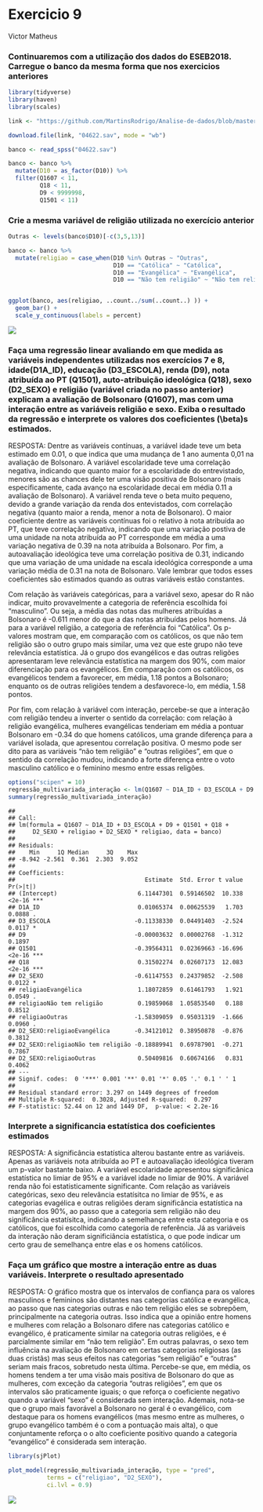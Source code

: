 Exercicio 9
================
Victor Matheus

### Continuaremos com a utilização dos dados do ESEB2018. Carregue o banco da mesma forma que nos exercicios anteriores

``` r
library(tidyverse)
library(haven)
library(scales)

link <- "https://github.com/MartinsRodrigo/Analise-de-dados/blob/master/04622.sav?raw=true"

download.file(link, "04622.sav", mode = "wb")

banco <- read_spss("04622.sav") 

banco <- banco %>%
  mutate(D10 = as_factor(D10)) %>%
  filter(Q1607 < 11, 
         Q18 < 11,
         D9 < 9999998,
         Q1501 < 11)
```

### Crie a mesma variável de religião utilizada no exercício anterior

``` r
Outras <- levels(banco$D10)[-c(3,5,13)]

banco <- banco %>%
  mutate(religiao = case_when(D10 %in% Outras ~ "Outras",
                              D10 == "Católica" ~ "Católica",
                              D10 == "Evangélica" ~ "Evangélica",
                              D10 == "Não tem religião" ~ "Não tem religião"))


ggplot(banco, aes(religiao, ..count../sum(..count..) )) +
  geom_bar() +
  scale_y_continuous(labels = percent)
```

![](exercicio_9_Victor_Santos_files/figure-gfm/unnamed-chunk-2-1.png)<!-- -->

### Faça uma regressão linear avaliando em que medida as variáveis independentes utilizadas nos exercícios 7 e 8, idade(D1A\_ID), educação (D3\_ESCOLA), renda (D9), nota atribuída ao PT (Q1501), auto-atribuição ideológica (Q18), sexo (D2\_SEXO) e religião (variável criada no passo anterior) explicam a avaliação de Bolsonaro (Q1607), mas com uma interação entre as variáveis religião e sexo. Exiba o resultado da regressão e interprete os valores dos coeficientes \(\beta\)s estimados.

RESPOSTA: Dentre as variáveis contínuas, a variável idade teve um beta
estimado em 0.01, o que indica que uma mudança de 1 ano aumenta 0,01 na
avaliação de Bolsonaro. A variável escolaridade teve uma correlação
negativa, indicando que quanto maior for a escolaridade do entrevistado,
menores são as chances dele ter uma visão positiva de Bolsonaro (mais
especificamente, cada avanço na escolaridade decai em média 0.11 a
avaliação de Bolsonaro). A variável renda teve o beta muito pequeno,
devido a grande variação da renda dos entevistados, com correlação
negativa (quanto maior a renda, menor a nota de Bolsonaro). O maior
coeficiente dentre as variáveis contínuas foi o relativo à nota
atribuída ao PT, que teve correlação negativa, indicando que uma
variação postiva de uma unidade na nota atribuída ao PT corresponde em
média a uma variação negativa de 0.39 na nota atribuída a Bolsonaro. Por
fim, a autoavaliação ideológica teve uma correlação positiva de 0.31,
indicando que uma variação de uma unidade na escala ideológica
corresponde a uma variação média de 0.31 na nota de Bolsonaro. Vale
lembrar que todos esses coeficientes são estimados quando as outras
variáveis estão constantes.

Com relação às variáveis categóricas, para a variável sexo, apesar do R
não indicar, muito provavelmente a categoria de referência escolhida foi
“masculino”. Ou seja, a média das notas das mulheres atribuídas a
Bolsonaro é -0.611 menor do que a das notas atribuídas pelos homens. Já
para a variável religião, a categoria de referência foi “Católica”. Os
p-valores mostram que, em comparação com os católicos, os que não tem
religião são o outro grupo mais similar, uma vez que este grupo não teve
relevância estatística. Já o grupo dos evangélicos e das outras religões
apresentaram leve relevância estatística na margem dos 90%, com maior
diferenciação para os evangélicos. Em comparação com os católicos, os
evangélicos tendem a favorecer, em média, 1.18 pontos a Bolsonaro;
enquanto os de outras religiões tendem a desfavorece-lo, em média, 1.58
pontos.

Por fim, com relação à variável com interação, percebe-se que a
interação com religião tendeu a inverter o sentido da correlação: com
relação à religião evangélica, mulheres evangélicas tenderiam em média a
pontuar Bolsonaro em -0.34 do que homens católicos, uma grande diferença
para a variável isolada, que apresentou correlação positiva. O mesmo
pode ser dito para as variáveis “não tem religião” e “outras religiões”,
em que o sentido da correlação mudou, indicando a forte diferença entre
o voto masculino católico e o feminino mesmo entre essas religões.

``` r
options("scipen" = 10)
regressão_multivariada_interação <- lm(Q1607 ~ D1A_ID + D3_ESCOLA + D9 + Q1501 + Q18 + D2_SEXO + religiao + D2_SEXO*religiao, data = banco)
summary(regressão_multivariada_interação)
```

    ## 
    ## Call:
    ## lm(formula = Q1607 ~ D1A_ID + D3_ESCOLA + D9 + Q1501 + Q18 + 
    ##     D2_SEXO + religiao + D2_SEXO * religiao, data = banco)
    ## 
    ## Residuals:
    ##    Min     1Q Median     3Q    Max 
    ## -8.942 -2.561  0.361  2.303  9.052 
    ## 
    ## Coefficients:
    ##                                     Estimate  Std. Error t value Pr(>|t|)    
    ## (Intercept)                       6.11447301  0.59146502  10.338   <2e-16 ***
    ## D1A_ID                            0.01065374  0.00625539   1.703   0.0888 .  
    ## D3_ESCOLA                        -0.11338330  0.04491403  -2.524   0.0117 *  
    ## D9                               -0.00003632  0.00002768  -1.312   0.1897    
    ## Q1501                            -0.39564311  0.02369663 -16.696   <2e-16 ***
    ## Q18                               0.31502274  0.02607173  12.083   <2e-16 ***
    ## D2_SEXO                          -0.61147553  0.24379852  -2.508   0.0122 *  
    ## religiaoEvangélica                1.18072859  0.61461793   1.921   0.0549 .  
    ## religiaoNão tem religião          0.19859068  1.05853540   0.188   0.8512    
    ## religiaoOutras                   -1.58309059  0.95031319  -1.666   0.0960 .  
    ## D2_SEXO:religiaoEvangélica       -0.34121012  0.38950878  -0.876   0.3812    
    ## D2_SEXO:religiaoNão tem religião -0.18889941  0.69787901  -0.271   0.7867    
    ## D2_SEXO:religiaoOutras            0.50409816  0.60674166   0.831   0.4062    
    ## ---
    ## Signif. codes:  0 '***' 0.001 '**' 0.01 '*' 0.05 '.' 0.1 ' ' 1
    ## 
    ## Residual standard error: 3.297 on 1449 degrees of freedom
    ## Multiple R-squared:  0.3028, Adjusted R-squared:  0.297 
    ## F-statistic: 52.44 on 12 and 1449 DF,  p-value: < 2.2e-16

### Interprete a significancia estatística dos coeficientes estimados

RESPOSTA: A significância estatística alterou bastante entre as
variáveis. Apenas as variáveis nota atribuída ao PT e autoavaliação
ideológica tiveram um p-valor bastante baixo. A variável escolaridade
apresentou significânica estatística no limiar de 95% e a variável idade
no limiar de 90%. A variável renda não foi estatisticamente
significante. Com relação as variáveis categóricas, sexo deu relevância
estatísitca no limiar de 95%, e as categorias evagélica e outras
religiões deram significância estatística na margem dos 90%, ao passo
que a categoria sem religião não deu significância estatísitca,
indicando a semelhança entre esta categoria e os católicos, que foi
escolhida como categoria de referência. Já as variáveis da interação não
deram significiância estatística, o que pode indicar um certo grau de
semelhança entre elas e os homens católicos.

### Faça um gráfico que mostre a interação entre as duas variáveis. Interprete o resultado apresentado

RESPOSTA: O gráfico mostra que os intervalos de confiança para os
valores masculinos e femininos são distantes nas categorias católica e
evangélica, ao passo que nas categorias outras e não tem religião eles
se sobrepõem, principalmente na categoria outras. Isso indica que a
opinião entre homens e mulheres com relação a Bolsonaro difere nas
categorias católico e evangélico, é praticamente similar na categoria
outras religiões, e é parcialmente similar em “não tem religião”. Em
outras palavras, o sexo tem influência na avaliação de Bolsonaro em
certas categorias religiosas (as duas cristãs) mas seus efeitos nas
categorias “sem religião” e “outras” seriam mais fracos, sobretudo nesta
última. Percebe-se que, em média, os homens tendem a ter uma visão mais
positiva de Bolsonaro do que as mulheres, com exceção da categoria
“outras religiões”, em que os intervalos são praticamente iguais; o
que reforça o coeficiente negativo quando a variável “sexo” é
considerada sem interação. Ademais, nota-se que o grupo mais favorável a
Bolsonaro no geral é o evangélico, com destaque para os homens
evangélicos (mas mesmo entre as mulheres, o grupo evangélico também é o
com a pontuação mais alta), o que conjuntamente reforça o o alto
coeficiente positivo quando a categoria “evangélico” é considerada sem
interação.

``` r
library(sjPlot)

plot_model(regressão_multivariada_interação, type = "pred",
           terms = c("religiao", "D2_SEXO"),
           ci.lvl = 0.9)
```

![](exercicio_9_Victor_Santos_files/figure-gfm/unnamed-chunk-4-1.png)<!-- -->
